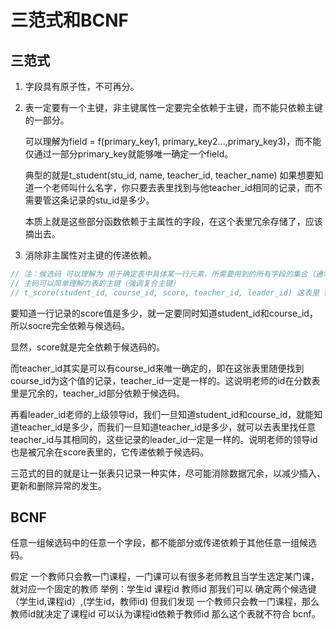 # 三范式和BCNF
## 三范式

1. 字段具有原子性，不可再分。
2. 表一定要有一个主键，非主键属性一定要完全依赖于主键，而不能只依赖主键的一部分。

    可以理解为field = f(primary_key1, primary_key2...,primary_key3)，而不能仅通过一部分primary_key就能够唯一确定一个field。

    典型的就是t_student(stu_id, name, teacher_id, teacher_name) 如果想要知道一个老师叫什么名字，你只要去表里找到与他teacher_id相同的记录，而不需要管这条记录的stu_id是多少。

    本质上就是这些部分函数依赖于主属性的字段，在这个表里冗余存储了，应该摘出去。
3. 消除非主属性对主键的传递依赖。


```go
// 注：候选码 可以理解为 用于确定表中具体某一行元素，所需要用到的所有字段的集合（通常来说一张表的候选码可以有很多组）。
// 主码可以简单理解为表的主键（强调复合主键）
// t_score(student_id, course_id, score, teacher_id, leader_id) 这表里 需要用到学生id和课程id才能确定某行数据，那么student_id和course_id就是一组候选码。
```

要知道一行记录的score值是多少，就一定要同时知道student_id和course_id，所以socre完全依赖与候选码。

显然，score就是完全依赖于候选码的。

而teacher_id其实是可以有course_id来唯一确定的，即在这张表里随便找到course_id为这个值的记录，teacher_id一定是一样的。这说明老师的id在分数表里是冗余的，teacher_id部分依赖于候选码。

再看leader_id老师的上级领导id，我们一旦知道student_id和course_id，就能知道teacher_id是多少，而我们一旦知道teacher_id是多少，就可以去表里找任意teacher_id与其相同的，这些记录的leader_id一定是一样的。说明老师的领导id也是被冗余在score表里的，它传递依赖于候选码。

三范式的目的就是让一张表只记录一种实体，尽可能消除数据冗余，以减少插入、更新和删除异常的发生。

## BCNF
任意一组候选码中的任意一个字段，都不能部分或传递依赖于其他任意一组候选码。

假定 一个教师只会教一门课程，一门课可以有很多老师教且当学生选定某门课，就对应一个固定的教师
举例：学生id 课程id 教师id
那我们可以 确定两个候选键（学生id,课程id）,(学生id，教师id)
但我们发现 一个教师只会教一门课程，那么 教师id就决定了课程id 可以认为课程id依赖于教师id 那么这个表就不符合 bcnf。
